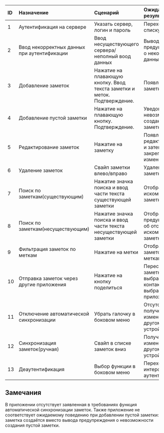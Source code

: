 
|ID|Назначение|Сценарий|Ожидаемый результат|Фактический результат| Оценка|
|:---|:---|:---|:---|:---|:---|
|1|Аутентификация на сервере| Указать сервер, логин и пароль| Переход к списку заметок|Переход к списку заметок|Тест пройден|
|2|Ввод некорректных данных при аутентификации| Ввод несуществующего сервера/неполный воод данных | Вывод предупреждения о некорректных данных |Вывод предупреждения о некорректных данных |Тест пройден|
|3|Добавление заметок| Нажатие на плавающую кнопку. Ввод текста заметки и меток. Подтверждение. | Появление нвой заметки | Появление нвой заметки |Тест пройден|
|4|Добавление пустой заметки| Нажатие на плавающую кнопку. Подтверждение. | Уведомление о невозможности создания заметки | Создание пустой заметки |Тест не пройден|
|5|Редактирование заметок| Нажатие на заметку | Появление окна редактирования и затем закрепление изменений | Успешное редактирование |Тест пройден|
|6|Удаление заметок| Свайп заметки влево/вправо | Удаление заметки | Удаление заметки |Тест пройден|
|7|Поиск по заметкам(существующим)| Нажатие значка поиска и ввод части текста существующей заметки | Отображение искомой заметки | Отображение искомой заметки |Тест пройден|
|8|Поиск по заметкам(несуществующим)| Нажатие значка поиска и ввод части текста несуществующей заметки | Отображение предупреждения об отсутствии искомой заметки | Отображение предупреждения об отсутствии искомой заметки |Тест пройден|
|9|Фильтрация заметок по меткам|Нажатие на метки | Отображение заметок с метками | Отображение заметок с метками |Тест пройден|
|10|Отправка заметок через другие приложения|Нажатие на кнопку поделиться | Пересылка заметки выбранным контактом через выбранное приложение | Успешная пересылка |Тест пройден|
|11|Отключение автоматической синхронизации| Убрать галочку в боковом меню | Отсутствие получения изменений на другом устройстве |Функции автоматической синхронизации нет|Тест не пройден|
|12|Синхронизация заметок(ручная)|Свайп в списке заметок вниз | Получение изменений на другом устройстве | Получение изменений на другом устройстве |Тест пройден|
|13|Деаутентификация| Выбор функции в боковом меню | Переход к интерфейсу аутентификации | Переход к интерфейсу аутентификации |Тест пройден|
## Замечания
В приложении отсутствует заявленная в требованиях функция автоматической синхронизации заметок. Также приложение не соответствует ожидаемому поведению при добавлении пустой заметки: заметка создаётся вместо вывода предупреждения о невозможности создания пустой заметки.

